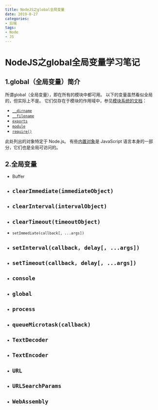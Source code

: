 ```yaml
---
title: NodeJS之global全局变量
date: 2019-8-27
categories: 
- 后端
tags: 
- Node
- JS
---
```


# NodeJS之global全局变量学习笔记

## 1.global（全局变量）简介

所谓global（全局变量），即在所有的模块中都可用。 以下的变量虽然看似全局的，但实际上不是。 它们仅存在于模块的作用域中，参见[模块系统的文档](http://nodejs.cn/s/TQHXpm)：

- [`__dirname`](http://nodejs.cn/s/etUQhi)
- [`__filename`](http://nodejs.cn/s/RH6qCV)
- [`exports`](http://nodejs.cn/s/JzVhDV)
- [`module`](http://nodejs.cn/s/2UCVu5)
- [`require()`](http://nodejs.cn/s/bVPMwV)

此处列出的对象特定于 Node.js。 有些[内置对象](http://nodejs.cn/s/GMhHSn)是 JavaScript 语言本身的一部分，它们也是全局可访问的。

## 2.全局变量

+ Buffer

+ ## `clearImmediate(immediateObject)`

+ ## `clearInterval(intervalObject)`

+ ## `clearTimeout(timeoutObject)`

+ `setImmediate(callback[, ...args])`

+ ## `setInterval(callback, delay[, ...args])`

+ ## `setTimeout(callback, delay[, ...args])`

+ ## `console`

+ ## `global`

+ ## `process`

+ ## `queueMicrotask(callback)`

+ ## `TextDecoder`

+ ## `TextEncoder`

+ ## `URL`

+ ## `URLSearchParams`

+ ## `WebAssembly`
